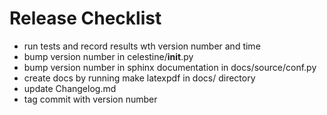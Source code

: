 # Release Checklist #

- run tests and record results wth version number and time
- bump version number in celestine/__init__.py
- bump version number in sphinx documentation in docs/source/conf.py
- create docs by running make latexpdf in docs/ directory
- update Changelog.md
- tag commit with version number
